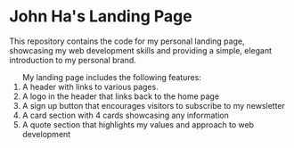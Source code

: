 <h1>John Ha's Landing Page</h1>
This repository contains the code for my personal landing page, showcasing my web development skills and providing a simple, elegant introduction to my personal brand.

<ol>My landing page includes the following features:
  <li>A header with links to various pages.</li>
  <li>A logo in the header that links back to the home page</li>
  <li>A sign up button that encourages visitors to subscribe to my newsletter</li>
  <li>A card section with 4 cards showcasing any information</li>
  <li>A quote section that highlights my values and approach to web development</li>
</ol>
